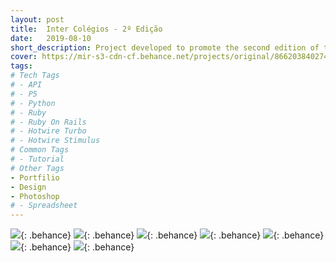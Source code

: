 ```yaml
---
layout: post
title:  Inter Colégios - 2º Edição
date:   2019-08-10
short_description: Project developed to promote the second edition of the Inter Colégios party organized by Cross Formaturas company.
cover: https://mir-s3-cdn-cf.behance.net/projects/original/86620384027477.Y3JvcCwxMzk5LDEwOTUsMCww.jpg
tags:
# Tech Tags
# - API
# - P5
# - Python
# - Ruby
# - Ruby On Rails
# - Hotwire Turbo
# - Hotwire Stimulus
# Common Tags
# - Tutorial
# Other Tags
- Portfilio
- Design
- Photoshop
# - Spreadsheet
---
```


![](https://mir-s3-cdn-cf.behance.net/project_modules/fs/d46fac84027477.5d4edca454c98.jpg){: .behance}
![](https://mir-s3-cdn-cf.behance.net/project_modules/fs/24ba6884027477.5d4edca4541ff.gif){: .behance}
![](https://mir-s3-cdn-cf.behance.net/project_modules/fs/81b81384027477.5d4edca453803.jpg){: .behance}
![](https://mir-s3-cdn-cf.behance.net/project_modules/fs/5e072c84027477.5d4ee0b73f722.jpg){: .behance}
![](https://mir-s3-cdn-cf.behance.net/project_modules/fs/5d57cd84027477.5d4ee0b73f15e.jpg){: .behance}
![](https://mir-s3-cdn-cf.behance.net/project_modules/fs/e167b784027477.5d4ee0b73e69f.jpg){: .behance}
![](https://mir-s3-cdn-cf.behance.net/project_modules/fs/384e2b84027477.5d4ee0b73eb93.jpg){: .behance}


